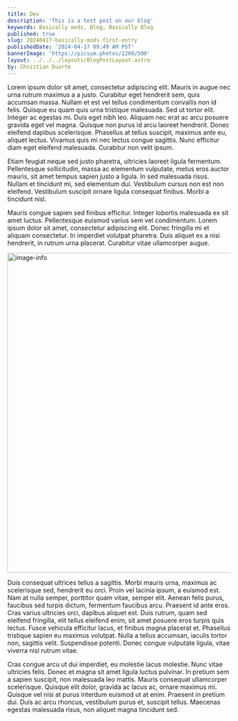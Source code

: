```yaml
---
title: Dev
description: 'This is a test post on our blog'
keywords: Basically mods, Blog, Basically Blog
published: true
slug: 20240417-basically-mods-first-entry
publishedDate: '2024-04-17 09:49 AM PST'
bannerImage: 'https://picsum.photos/1200/500'
layout: ../../../layouts/BlogPostLayout.astro
by: Christian Duarte
---
```


Lorem ipsum dolor sit amet, consectetur adipiscing elit. Mauris in augue nec urna rutrum maximus a a justo. Curabitur eget hendrerit sem, quis accumsan massa. Nullam et est vel tellus condimentum convallis non id felis. Quisque eu quam quis urna tristique malesuada. Sed ut tortor elit. Integer ac egestas mi. Duis eget nibh leo. Aliquam nec erat ac arcu posuere gravida eget vel magna. Quisque non purus id arcu laoreet hendrerit. Donec eleifend dapibus scelerisque. Phasellus at tellus suscipit, maximus ante eu, aliquet lectus. Vivamus quis mi nec lectus congue sagittis. Nunc efficitur diam eget eleifend malesuada. Curabitur non velit ipsum.

Etiam feugiat neque sed justo pharetra, ultricies laoreet ligula fermentum. Pellentesque sollicitudin, massa ac elementum vulputate, metus eros auctor mauris, sit amet tempus sapien justo a ligula. In sed malesuada risus. Nullam et tincidunt mi, sed elementum dui. Vestibulum cursus non est non eleifend. Vestibulum suscipit ornare ligula consequat finibus. Morbi a tincidunt nisl.

Mauris congue sapien sed finibus efficitur. Integer lobortis malesuada ex sit amet luctus. Pellentesque euismod varius sem vel condimentum. Lorem ipsum dolor sit amet, consectetur adipiscing elit. Donec fringilla mi et aliquam consectetur. In imperdiet volutpat pharetra. Duis aliquet ex a nisi hendrerit, in rutrum urna placerat. Curabitur vitae ullamcorper augue.

<img src="https://picsum.photos/1280/720" width="1280" height="720" alt="image-info">

Duis consequat ultrices tellus a sagittis. Morbi mauris urna, maximus ac scelerisque sed, hendrerit eu orci. Proin vel lacinia ipsum, a euismod est. Nam at nulla semper, porttitor quam vitae, semper elit. Aenean felis purus, faucibus sed turpis dictum, fermentum faucibus arcu. Praesent id ante eros. Cras varius ultricies orci, dapibus aliquet est. Duis rutrum, quam sed eleifend fringilla, elit tellus eleifend enim, sit amet posuere eros turpis quis lectus. Fusce vehicula efficitur lacus, et finibus magna placerat et. Phasellus tristique sapien eu maximus volutpat. Nulla a tellus accumsan, iaculis tortor non, sagittis velit. Suspendisse potenti. Donec congue vulputate ligula, vitae viverra nisl rutrum vitae.

Cras congue arcu ut dui imperdiet, eu molestie lacus molestie. Nunc vitae ultricies felis. Donec et magna sit amet ligula luctus pulvinar. In pretium sem a sapien suscipit, non malesuada leo mattis. Mauris consequat ullamcorper scelerisque. Quisque elit dolor, gravida ac lacus ac, ornare maximus mi. Quisque vel nisi at purus interdum euismod ut at enim. Praesent in pretium dui. Duis ac arcu rhoncus, vestibulum purus et, suscipit tellus. Maecenas egestas malesuada risus, non aliquet magna tincidunt sed.